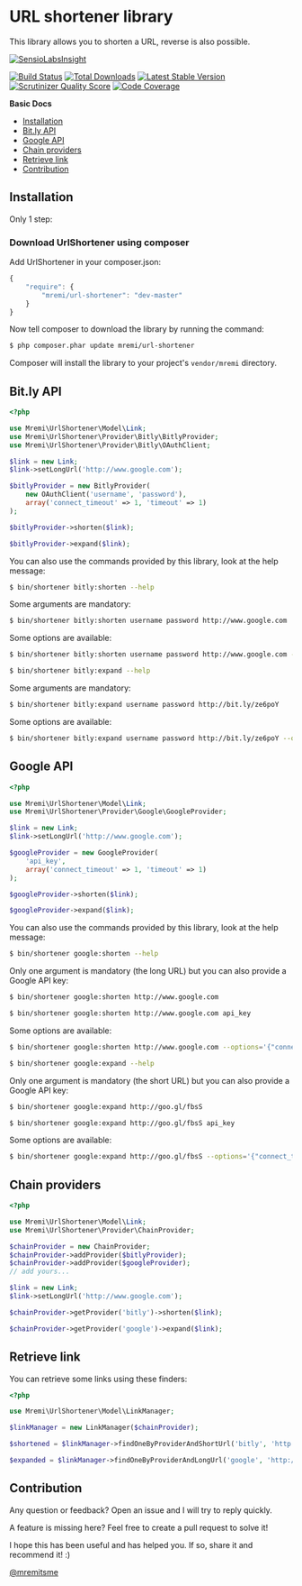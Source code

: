 URL shortener library
=====================

This library allows you to shorten a URL, reverse is also possible.

[![SensioLabsInsight](https://insight.sensiolabs.com/projects/c4e06c9d-547c-47bb-8abb-fccc68b7df7a/big.png)](https://insight.sensiolabs.com/projects/c4e06c9d-547c-47bb-8abb-fccc68b7df7a)

[![Build Status](https://api.travis-ci.org/mremi/UrlShortener.png?branch=master)](https://travis-ci.org/mremi/UrlShortener)
[![Total Downloads](https://poser.pugx.org/mremi/url-shortener/downloads.png)](https://packagist.org/packages/mremi/url-shortener)
[![Latest Stable Version](https://poser.pugx.org/mremi/url-shortener/v/stable.png)](https://packagist.org/packages/mremi/url-shortener)
[![Scrutinizer Quality Score](https://scrutinizer-ci.com/g/mremi/UrlShortener/badges/quality-score.png?s=34c4ba6b0cd272673fa121c32a63e1ce668b9b2a)](https://scrutinizer-ci.com/g/mremi/UrlShortener/)
[![Code Coverage](https://scrutinizer-ci.com/g/mremi/UrlShortener/badges/coverage.png?s=7a8c3388ae7b50f35fd548b4b7874526c634e8c5)](https://scrutinizer-ci.com/g/mremi/UrlShortener/)

**Basic Docs**

* [Installation](#installation)
* [Bit.ly API](#bitly-api)
* [Google API](#google-api)
* [Chain providers](#chain-providers)
* [Retrieve link](#retrieve-link)
* [Contribution](#contribution)

<a name="installation"></a>

## Installation

Only 1 step:

### Download UrlShortener using composer

Add UrlShortener in your composer.json:

```js
{
    "require": {
        "mremi/url-shortener": "dev-master"
    }
}
```

Now tell composer to download the library by running the command:

``` bash
$ php composer.phar update mremi/url-shortener
```

Composer will install the library to your project's `vendor/mremi` directory.

<a name="bitly-api"></a>

## Bit.ly API

```php
<?php

use Mremi\UrlShortener\Model\Link;
use Mremi\UrlShortener\Provider\Bitly\BitlyProvider;
use Mremi\UrlShortener\Provider\Bitly\OAuthClient;

$link = new Link;
$link->setLongUrl('http://www.google.com');

$bitlyProvider = new BitlyProvider(
    new OAuthClient('username', 'password'),
    array('connect_timeout' => 1, 'timeout' => 1)
);

$bitlyProvider->shorten($link);

$bitlyProvider->expand($link);
```

You can also use the commands provided by this library, look at the help message:

```bash
$ bin/shortener bitly:shorten --help
```

Some arguments are mandatory:

```bash
$ bin/shortener bitly:shorten username password http://www.google.com
```

Some options are available:

```bash
$ bin/shortener bitly:shorten username password http://www.google.com --options='{"connect_timeout":1,"timeout":1}'
```

```bash
$ bin/shortener bitly:expand --help
```

Some arguments are mandatory:

```bash
$ bin/shortener bitly:expand username password http://bit.ly/ze6poY
```

Some options are available:

```bash
$ bin/shortener bitly:expand username password http://bit.ly/ze6poY --options='{"connect_timeout":1,"timeout":1}'
```

<a name="google-api"></a>

## Google API

```php
<?php

use Mremi\UrlShortener\Model\Link;
use Mremi\UrlShortener\Provider\Google\GoogleProvider;

$link = new Link;
$link->setLongUrl('http://www.google.com');

$googleProvider = new GoogleProvider(
    'api_key',
    array('connect_timeout' => 1, 'timeout' => 1)
);

$googleProvider->shorten($link);

$googleProvider->expand($link);
```

You can also use the commands provided by this library, look at the help message:

```bash
$ bin/shortener google:shorten --help
```

Only one argument is mandatory (the long URL) but you can also provide a Google
API key:

```bash
$ bin/shortener google:shorten http://www.google.com
```

```bash
$ bin/shortener google:shorten http://www.google.com api_key
```

Some options are available:

```bash
$ bin/shortener google:shorten http://www.google.com --options='{"connect_timeout":1,"timeout":1}'
```

```bash
$ bin/shortener google:expand --help
```

Only one argument is mandatory (the short URL) but you can also provide a
Google API key:

```bash
$ bin/shortener google:expand http://goo.gl/fbsS
```

```bash
$ bin/shortener google:expand http://goo.gl/fbsS api_key
```

Some options are available:

```bash
$ bin/shortener google:expand http://goo.gl/fbsS --options='{"connect_timeout":1,"timeout":1}'
```

<a name="chain-providers"></a>

## Chain providers

```php
<?php

use Mremi\UrlShortener\Model\Link;
use Mremi\UrlShortener\Provider\ChainProvider;

$chainProvider = new ChainProvider;
$chainProvider->addProvider($bitlyProvider);
$chainProvider->addProvider($googleProvider);
// add yours...

$link = new Link;
$link->setLongUrl('http://www.google.com');

$chainProvider->getProvider('bitly')->shorten($link);

$chainProvider->getProvider('google')->expand($link);
```

<a name="retrieve-link"></a>

## Retrieve link

You can retrieve some links using these finders:

```php
<?php

use Mremi\UrlShortener\Model\LinkManager;

$linkManager = new LinkManager($chainProvider);

$shortened = $linkManager->findOneByProviderAndShortUrl('bitly', 'http://bit.ly/ze6poY');

$expanded = $linkManager->findOneByProviderAndLongUrl('google', 'http://www.google.com');
```

<a name="contribution"></a>

## Contribution

Any question or feedback? Open an issue and I will try to reply quickly.

A feature is missing here? Feel free to create a pull request to solve it!

I hope this has been useful and has helped you. If so, share it and recommend
it! :)

[@mremitsme](https://twitter.com/mremitsme)
